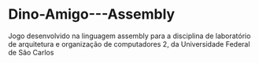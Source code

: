 # Dino-Amigo---Assembly
Jogo desenvolvido na linguagem assembly para a disciplina de laboratório de arquitetura e organização de computadores 2, da Universidade Federal de São Carlos

